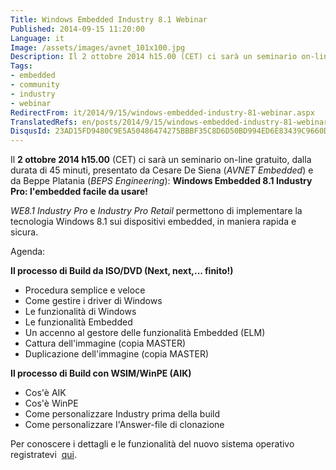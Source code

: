 ```yaml
---
Title: Windows Embedded Industry 8.1 Webinar
Published: 2014-09-15 11:20:00
Language: it
Image: /assets/images/avnet_101x100.jpg
Description: Il 2 ottobre 2014 h15.00 (CET) ci sarà un seminario on-line gratuito, dalla durata di 45 minuti, presentato da Cesare De Siena ( AVNET Embedded ) e da Beppe Platania ( BEPS Engineering ) Windows Embedded 8.1 Industry Pro l'embedded facile da usare! Per conoscere i dettagli e le funzionalità del nuovo sistema operativo registratevi qui .
Tags:
- embedded
- community
- industry
- webinar
RedirectFrom: it/2014/9/15/windows-embedded-industry-81-webinar.aspx
TranslatedRefs: en/posts/2014/9/15/windows-embedded-industry-81-webinar.md
DisqusId: 23AD15FD9480C9E5A50486474275BBBF35C8D6D50BD994ED6E83439C9660D329
---
```

Il **2 ottobre 2014 h15.00** (CET) ci sarà un seminario on-line gratuito, dalla durata di 45 minuti, presentato da Cesare De Siena (*AVNET Embedded*) e da Beppe Platania (*BEPS Engineering*): **Windows Embedded 8.1 Industry Pro: l'embedded facile da usare!**  

 *WE8.1 Industry Pro* e *Industry Pro Retail* permettono di implementare la tecnologia Windows 8.1 sui dispositivi embedded, in maniera rapida e sicura.

Agenda:

**Il processo di Build da ISO/DVD (Next, next,... finito!)**

*   Procedura semplice e veloce
*   Come gestire i driver di Windows
*   Le funzionalità di Windows
*   Le funzionalità Embedded
*   Un accenno al gestore delle funzionalità Embedded (ELM)
*   Cattura dell'immagine (copia MASTER)
*   Duplicazione dell'immagine (copia MASTER)

**Il processo di Build con WSIM/WinPE (AIK)**

*   Cos'è AIK
*   Cos'è WinPE
*   Come personalizzare Industry prima della build
*   Come personalizzare I'Answer-file di clonazione

<span>Per conoscere i dettagli e le funzionalità del nuovo sistema operativo registratevi </span> <a href="http://avnet.msgfocus.com/c/1E2qzPdeeE6xOhxrCnf">qui</a>.